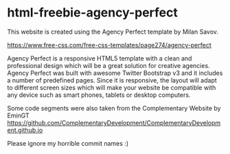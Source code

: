 # html-freebie-agency-perfect
This website is created using the Agency Perfect template by Milan Savov.

https://www.free-css.com/free-css-templates/page274/agency-perfect

Agency Perfect is a responsive HTML5 template with a clean and professional design which will be a great solution for creative agencies. Agency Perfect was built with awesome Twitter Bootstrap v3 and it includes a number of predefined pages. Since it is responsive, the layout will adapt to different screen sizes which will make your website be compatible with any device such as smart phones, tablets or desktop computers.

Some code segments were also taken from the Complementary Website by EminGT https://github.com/ComplementaryDevelopment/ComplementaryDevelopment.github.io

Please ignore my horrible commit names :)